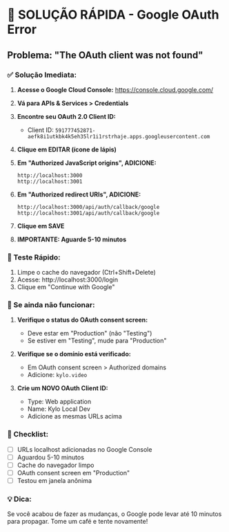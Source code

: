 # 🚨 SOLUÇÃO RÁPIDA - Google OAuth Error

## Problema: "The OAuth client was not found"

### ✅ Solução Imediata:

1. **Acesse o Google Cloud Console:**
   https://console.cloud.google.com/

2. **Vá para APIs & Services > Credentials**

3. **Encontre seu OAuth 2.0 Client ID:**
   - Client ID: `591777452871-aefk8i1utkbk4k5eh35lr1i1rstrhaje.apps.googleusercontent.com`

4. **Clique em EDITAR (ícone de lápis)**

5. **Em "Authorized JavaScript origins", ADICIONE:**
   ```
   http://localhost:3000
   http://localhost:3001
   ```

6. **Em "Authorized redirect URIs", ADICIONE:**
   ```
   http://localhost:3000/api/auth/callback/google
   http://localhost:3001/api/auth/callback/google
   ```

7. **Clique em SAVE**

8. **IMPORTANTE: Aguarde 5-10 minutos**

### 🧪 Teste Rápido:

1. Limpe o cache do navegador (Ctrl+Shift+Delete)
2. Acesse: http://localhost:3000/login
3. Clique em "Continue with Google"

### 🔧 Se ainda não funcionar:

1. **Verifique o status do OAuth consent screen:**
   - Deve estar em "Production" (não "Testing")
   - Se estiver em "Testing", mude para "Production"

2. **Verifique se o domínio está verificado:**
   - Em OAuth consent screen > Authorized domains
   - Adicione: `kylo.video`

3. **Crie um NOVO OAuth Client ID:**
   - Type: Web application
   - Name: Kylo Local Dev
   - Adicione as mesmas URLs acima

### 📝 Checklist:
- [ ] URLs localhost adicionadas no Google Console
- [ ] Aguardou 5-10 minutos
- [ ] Cache do navegador limpo
- [ ] OAuth consent screen em "Production"
- [ ] Testou em janela anônima

### 💡 Dica:
Se você acabou de fazer as mudanças, o Google pode levar até 10 minutos para propagar. Tome um café e tente novamente!